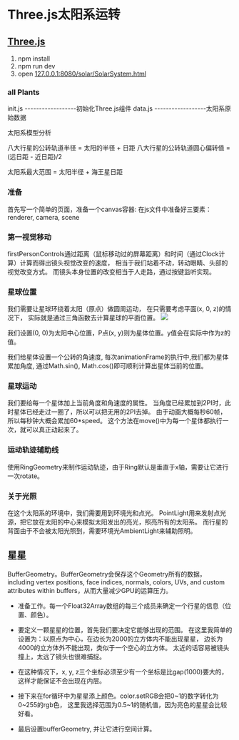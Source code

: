 Three.js太阳系运转
===================================
[Three.js](http://threejs.org)
----------------------------------- 


1. npm install
2. npm run dev
3. open [127.0.0.1:8080/solar/SolarSystem.html](127.0.0.1:8080/solar/SolarSystem.html)

### all Plants
init.js  ------------------初始化Three.js组件
data.js  ------------------太阳系原始数据


太阳系模型分析


八大行星的公转轨道半径 = 太阳的半径 + 日距
八大行星的公转轨道圆心偏转值 = (远日距 - 近日距)/2

太阳系最大范围 =  太阳半径 + 海王星日距


### 准备
首先写一个简单的页面，准备一个canvas容器:
在js文件中准备好三要素：renderer, camera, scene

### 第一视觉移动
firstPersonControls通过距离（鼠标移动过的屏幕距离）和时间（通过Clock计算）计算而得出镜头视觉改变的速度，
相当于我们站着不动，转动眼睛、头部的视觉改变方式。
而镜头本身位置的改变相当于人走路，通过按键监听实现。

### 星球位置
我们需要让星球环绕着太阳（原点）做圆周运动，
在只需要考虑平面(x, 0, z)的情况下，
实际就是通过三角函数去计算星球的平面位置。
![](https://pic3.zhimg.com/80/c4fa526c3b503a2124a479cfd0716cbe_hd.png)

我们设置(0, 0)为太阳中心位置，P点(x, y)则为星体位置。y值会在实际中作为z的值。

我们给星体设置一个公转的角速度, 
每次animationFrame的执行中,我们都为星体累加角度, 
通过Math.sin(), Math.cos()即可顺利计算出星体当前的位置。

### 星球运动
我们要给每一个星体加上当前角度和角速度的属性。
当角度已经累加到2PI时，此时星体已经走过一圈了，所以可以把无用的2PI去掉。
由于动画大概每秒60帧，所以每秒钟大概会累加60*speed。
这个方法在move()中为每一个星体都执行一次，就可以真正动起来了。

### 运动轨迹辅助线
使用RingGeometry来制作运动轨迹，由于Ring默认是垂直于x轴，需要让它进行一次rotate。

### 关于光照
在这个太阳系的环境中，我们需要用到环境光和点光。
PointLight用来发射点光源，把它放在太阳的中心来模拟太阳发出的亮光，照亮所有的太阳系。
而行星的背面由于不会被太阳光照到，需要环境光AmbientLight来辅助照明。

## 星星
BufferGeometry。BufferGeometry会保存这个Geometry所有的数据，
including vertex positions, face indices, normals, colors, UVs, 
and custom attributes within buffers，从而大量减少GPU的运算压力。

* 准备工作。每一个Float32Array数组的每三个成员来确定一个行星的信息（位置、颜色）。

* 要定义一颗星星的位置，首先我们要决定它能够出现的范围。
在这里我简单的设置为：以原点为中心，在边长为2000的立方体内不能出现星星，
边长为4000的立方体外不能出现，类似于一个空心的立方体。
太近的话容易被镜头撞上，太远了镜头也很难捕捉。

* 在这种情况下，x, y, z三个坐标必须至少有一个坐标是比gap(1000)要大的，
这样才能保证不会出现在内层。

* 接下来在for循环中为星星添上颜色。color.setRGB会把0~1的数字转化为0~255的rgb色，
这里我选择范围为0.5~1的随机值，因为亮色的星星会比较好看。

* 最后设置bufferGeometry, 并让它进行空间计算。
